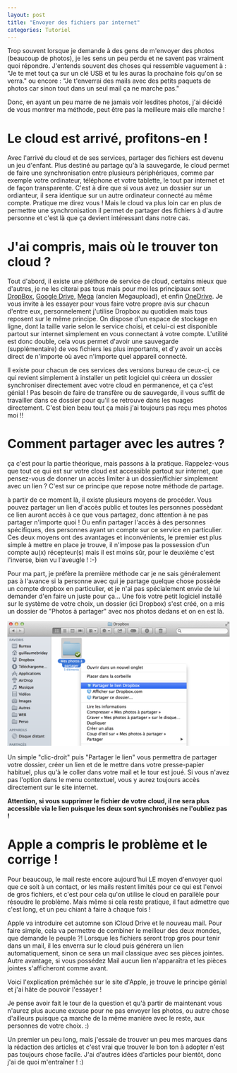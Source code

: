 ```yaml
---
layout: post
title: "Envoyer des fichiers par internet"
categories: Tutoriel
---
```

Trop souvent lorsque je demande à des gens de m'envoyer des photos (beaucoup de photos), je les sens un peu perdu et ne savent pas vraiment quoi répondre. J'entends souvent des choses qui ressemble vaguement à : "Je te met tout ça sur un clé USB et tu les auras la prochaine fois qu'on se verra." ou encore : "Je t'enverrai des mails avec des petits paquets de photos car sinon tout dans un seul mail ça ne marche pas."

Donc, en ayant un peu marre de ne jamais voir lesdites photos, j'ai décidé de vous montrer ma méthode, peut être pas la meilleure mais elle marche !

# Le cloud est arrivé, profitons-en !

Avec l'arrivé du cloud et de ses services, partager des fichiers est devenu un jeu d'enfant. Plus destiné au partage qu'à la sauvegarde, le cloud permet de faire une synchronisation entre plusieurs périphériques, comme par exemple votre ordinateur, téléphone et votre tablette, le tout par internet et de façon transparente. C'est à dire que si vous avez un dossier sur un ordianteur, il sera identique sur un autre ordinateur connecté au même compte. Pratique me direz vous ! Mais le cloud va plus loin car en plus de permettre une synchronisation il permet de partager des fichiers à d'autre personne et c'est là que ça devient intéressant dans notre cas.

# J'ai compris, mais où le trouver ton cloud ?

Tout d'abord, il existe une pléthore de service de cloud, certains mieux que d'autres, je ne les citerai pas tous mais pour moi les principaux sont [DropBox](https://www.dropbox.com), [Google Drive](https://www.google.com/drive/index.html), [Mega](https://www.mego.co.nz) (ancien Megaupload), et enfin [OneDrive](https://onedrive.live.com/about/fr-fr/). Je vous invite à les essayer pour vous faire votre propre avis sur chacun d'entre eux, personnelement j'utilise Dropbox au quotidien mais tous reposent sur le même principe. On dispose d'un espace de stockage en ligne, dont la taille varie selon le service choisi, et celui-ci est disponible partout sur internet simplement en vous connectant à votre compte. L'utilité est donc double, cela vous permet d'avoir une sauvegarde (supplémentaire) de vos fichiers les plus importants, et d'y avoir un accès direct de n'importe où avec n'importe quel appareil connecté.

Il existe pour chacun de ces services des versions bureau de ceux-ci, ce qui revient simplement à installer un petit logiciel qui créera un dossier synchroniser directement avec votre cloud en permanence, et ça c'est génial ! Pas besoin de faire de transfère ou de sauvegarde, il vous suffit de travailler dans ce dossier pour qu'il se retrouve dans les nuages directement. C'est bien beau tout ça mais j'ai toujours pas reçu mes photos moi !!

# Comment partager avec les autres ?

ça c'est pour la partie théorique, mais passons à la pratique. Rappelez-vous que tout ce qui est sur votre cloud est accessible partout sur internet, que pensez-vous de donner un accès limiter à un dossier/fichier simplement avec un lien ? C'est sur ce principe que repose notre méthode de partage.

à partir de ce moment là, il existe plusieurs moyens de procéder. Vous pouvez partager un lien d'accès public et toutes les personnes possèdant ce lien auront accès à ce que vous partagez, donc attention à ne pas partager n'importe quoi ! Ou enfin partager l'accès à des personnes spécifiques, des personnes ayant un compte sur ce service en particulier. Ces deux moyens ont des avantages et inconvénients, le premier est plus simple à mettre en place je trouve, il n'impose pas la possession d'un compte au(x) récepteur(s) mais il est moins sûr, pour le deuxième c'est l'inverse, bien vu l'aveugle ! :-)

Pour ma part, je préfère la première méthode car je ne sais généralement pas à l'avance si la personne avec qui je partage quelque chose possède un compte dropbox en particulier, et je n'ai pas spécialement envie de lui demander d'en faire un juste pour ça... Une fois votre petit logiciel installé sur le système de votre choix, un dossier (ici Dropbox) s'est créé, on a mis un dossier de "Photos à partager" avec nos photos dedans et on en est là.

![Partage Dropbox](/assets/images/2014/09/partage-dropbox.png)

Un simple "clic-droit" puis "Partager le lien" vous permettra de partager votre dossier, créer un lien et de le mettre dans votre presse-papier habituel, plus qu'à le coller dans votre mail et le tour est joué. Si vous n'avez pas l'option dans le menu contextuel, vous y aurez toujours accès directement sur le site internet.

**Attention, si vous supprimer le fichier de votre cloud, il ne sera plus accessible via le lien puisque les deux sont synchronisés ne l'oubliez pas !**

# Apple a compris le problème et le corrige !

Pour beaucoup, le mail reste encore aujourd'hui LE moyen d'envoyer quoi que ce soit à un contact, or les mails restent limités pour ce qui est l'envoi de gros fichiers, et c'est pour cela qu'on utilise le cloud en parallèle pour résoudre le problème. Mais même si cela reste pratique, il faut admettre que c'est long, et un peu chiant à faire à chaque fois !

Apple va introduire cet automne son iCloud Drive et le nouveau mail. Pour faire simple, cela va permettre de combiner le meilleur des deux mondes, que demande le peuple ?! Lorsque les fichiers seront trop gros pour tenir dans un mail, il les enverra sur le cloud puis générera un lien automatiquement, sinon ce sera un mail classique avec ses pièces jointes. Autre avantage, si vous possédez Mail aucun lien n'apparaîtra et les pièces jointes s'afficheront comme avant.

Voici l'explication prémâchée sur le site d'Apple, je trouve le principe génial et j'ai hâte de pouvoir l'essayer !

Je pense avoir fait le tour de la question et qu'à partir de maintenant vous n'aurez plus aucune excuse pour ne pas envoyer les photos, ou autre chose d'ailleurs puisque ça marche de la même manière avec le reste, aux personnes de votre choix. :)

Un premier un peu long, mais j'essaie de trouver un peu mes marques dans la rédaction des articles et c'est vrai que trouver le bon ton à adopter n'est pas toujours chose facile. J'ai d'autres idées d'articles pour bientôt, donc j'ai de quoi m'entraîner ! :)
